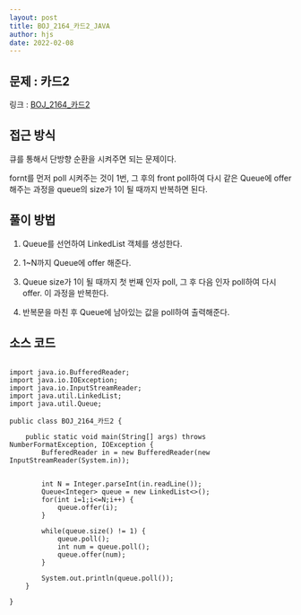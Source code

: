 ```yaml
---
layout: post
title: BOJ_2164_카드2_JAVA
author: hjs
date: 2022-02-08
---
```


## 문제 : 카드2

링크 : [BOJ_2164_카드2](https://www.acmicpc.net/problem/2164)


## 접근 방식

큐를 통해서 단방향 순환을 시켜주면 되는 문제이다.

fornt를 먼저 poll 시켜주는 것이 1번, 그 후의 front poll하여 다시 같은 Queue에 offer 해주는 과정을 queue의 size가 1이 될 때까지 반복하면 된다.

## 풀이 방법
1. Queue를 선언하여 LinkedList 객체를 생성한다.

2. 1~N까지 Queue에 offer 해준다.

3. Queue size가 1이 될 때까지 첫 번째 인자 poll, 그 후 다음 인자 poll하여 다시 offer. 이 과정을 반복한다.

4. 반복문을 마친 후 Queue에 남아있는 값을 poll하여 출력해준다.

## 소스 코드

~~~

import java.io.BufferedReader;
import java.io.IOException;
import java.io.InputStreamReader;
import java.util.LinkedList;
import java.util.Queue;

public class BOJ_2164_카드2 {

	public static void main(String[] args) throws NumberFormatException, IOException {
		BufferedReader in = new BufferedReader(new InputStreamReader(System.in));


		int N = Integer.parseInt(in.readLine());
		Queue<Integer> queue = new LinkedList<>();
		for(int i=1;i<=N;i++) {
			queue.offer(i);
		}

		while(queue.size() != 1) {
			queue.poll();
			int num = queue.poll();
			queue.offer(num);
		}

		System.out.println(queue.poll());
	}

}


~~~
